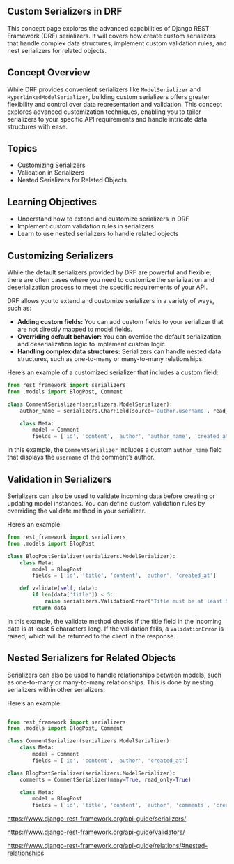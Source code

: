 ## Custom Serializers in DRF
This concept page explores the advanced capabilities of Django REST Framework (DRF) serializers. It will covers how create custom serializers that handle complex data structures, implement custom validation rules, and nest serializers for related objects.

## Concept Overview
While DRF provides convenient serializers like `ModelSerializer` and `HyperlinkedModelSerializer`, building custom serializers offers greater flexibility and control over data representation and validation. This concept explores advanced customization techniques, enabling you to tailor serializers to your specific API requirements and handle intricate data structures with ease.

## Topics
- Customizing Serializers
- Validation in Serializers
- Nested Serializers for Related Objects


## Learning Objectives
- Understand how to extend and customize serializers in DRF
- Implement custom validation rules in serializers
- Learn to use nested serializers to handle related objects


## Customizing Serializers
While the default serializers provided by DRF are powerful and flexible, there are often cases where you need to customize the serialization and deserialization process to meet the specific requirements of your API.

DRF allows you to extend and customize serializers in a variety of ways, such as:

- **Adding custom fields:** You can add custom fields to your serializer that are not directly mapped to model fields.
- **Overriding default behavior:** You can override the default serialization and deserialization logic to implement custom logic.
- **Handling complex data structures:** Serializers can handle nested data structures, such as one-to-many or many-to-many relationships.

Here’s an example of a customized serializer that includes a custom field:

```python
from rest_framework import serializers
from .models import BlogPost, Comment

class CommentSerializer(serializers.ModelSerializer):
    author_name = serializers.CharField(source='author.username', read_only=True)

    class Meta:
        model = Comment
        fields = ['id', 'content', 'author', 'author_name', 'created_at']

```
In this example, the `CommentSerializer` includes a custom `author_name` field that displays the `username` of the comment’s author.


## Validation in Serializers

Serializers can also be used to validate incoming data before creating or updating model instances. You can define custom validation rules by overriding the validate method in your serializer.

Here’s an example:


```python
from rest_framework import serializers
from .models import BlogPost

class BlogPostSerializer(serializers.ModelSerializer):
    class Meta:
        model = BlogPost
        fields = ['id', 'title', 'content', 'author', 'created_at']

    def validate(self, data):
        if len(data['title']) < 5:
            raise serializers.ValidationError("Title must be at least 5 characters long.")
        return data


```
In this example, the validate method checks if the title field in the incoming data is at least 5 characters long. If the validation fails, a `ValidationError` is raised, which will be returned to the client in the response.

## Nested Serializers for Related Objects
Serializers can also be used to handle relationships between models, such as one-to-many or many-to-many relationships. This is done by nesting serializers within other serializers.

Here’s an example:

```python

from rest_framework import serializers
from .models import BlogPost, Comment

class CommentSerializer(serializers.ModelSerializer):
    class Meta:
        model = Comment
        fields = ['id', 'content', 'author', 'created_at']

class BlogPostSerializer(serializers.ModelSerializer):
    comments = CommentSerializer(many=True, read_only=True)

    class Meta:
        model = BlogPost
        fields = ['id', 'title', 'content', 'author', 'comments', 'created_at']

```
https://www.django-rest-framework.org/api-guide/serializers/

https://www.django-rest-framework.org/api-guide/validators/

https://www.django-rest-framework.org/api-guide/relations/#nested-relationships